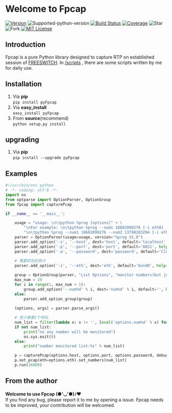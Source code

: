# Welcome to Fpcap
[![Version][version-badge]][version-link] ![Supported-python-version][python27-badge] [![Build Status][travis-badge]][travis-link]  [![Coverage][coverage-badge]][coverage-link] ![Star][stars] ![Fork][forks] [![MIT License][license-badge]](LICENSE.md)

## Introduction

Fpcap is a pure Python library designed to capture RTP on established session of [FREESWITCH](https://freeswitch.org/).
In [/scripts](https://github.com/sudaning/Fpcap/tree/master/scripts) , there are some scripts written by me for daily use.

## Installation
1. Via **pip**  
```pip install pyFpcap```  
2. Via **easy_install**  
```easy_install pyFpcap```  
3. From **source**(recommend)   
```python setup.py install```  

## upgrading
1. Via **pip**  
```pip install --upgrade pyFpcap```

## Examples
```python
#!/usr/bin/env python 
# -*- coding: utf-8 -*- 
import os
from optparse import OptionParser, OptionGroup
from fpcap import capturePcap

if __name__ == '__main__':

	usage = "usage: \n\tpython %prog [options]" + \
		"\nFor example: \n\tpython %prog --num1 18682099276 [-i eth0] [-s 10.9.0.108] [-p 8021] [-a ClueCon]" + \
		"\n\tpython %prog --num1 18682099276 --num2 13798283294 [-i eth0] [-s 10.9.0.108] [-p 8021] [-a ClueCon]" 
	parser = OptionParser(usage=usage, version="%prog V1.0")
	parser.add_option('-s', '--host', dest='host', default='localhost',help="ESL IP. default:'%default'")
	parser.add_option('-p', '--port', dest='port', default='8021', help="ESL port. default:'%default'")
	parser.add_option('-a', '--password', dest='password', default='ClueCon', help="ESL password. default:'%default'")
	
	# 需要抓包的网卡
	parser.add_option('-i', '--eth', dest='eth', default='bond0', help="capture RTP on which eth. default:'%default'")

	group = OptionGroup(parser, "List Options", "monitor numbers(but just only one will be monitored in same time)")
	max_num = 20
	for i in range(1, max_num + 1):
		group.add_option('--num%d' % i, dest='num%d' % i, default='', help="monitor number%d" % i)
	else:
		parser.add_option_group(group)  
	
	(options, args) = parser.parse_args()

	# 至少需要1个号码
	num_list = filter(lambda x: x != '', [eval('options.num%d' % x) for x in range(1, max_num + 1)])
	if not num_list:
		print("no any number will be monitored")
		os.sys.exit(0)
	else:
		print("number monitored list:%s" % num_list)

	p = capturePcap(options.host, options.port, options.password, debug=True)
	p.set_pcap(eth=options.eth).set_numbers(num_list)
	p.run(36000)
```

## From the author
**Welcome to use Fpcap (●'◡'●)ﾉ♥**  
If you find any bug, please report it to me by opening a issue.
Fpcap needs to be improved, your contribution will be welcomed.

[version-badge]:   https://img.shields.io/pypi/v/pyFpcap.svg?label=pypi
[version-link]:    https://pypi.python.org/pypi/pyFpcap/
[python27-badge]:  https://img.shields.io/badge/python-2.7-green.svg
[stars]:           https://img.shields.io/github/stars/sudaning/Fpcap.svg
[forks]:           https://img.shields.io/github/forks/sudaning/Fpcap.svg
[travis-badge]:    https://img.shields.io/travis/sudaning/Fpcap.svg
[travis-link]:     https://travis-ci.org/sudaning/Fpcap
[coverage-badge]:  https://img.shields.io/coveralls/sudaning/Fpcap.svg
[coverage-link]:   https://coveralls.io/github/sudaning/Fpcap
[license-badge]:   https://img.shields.io/badge/license-MIT-007EC7.svg

